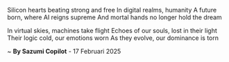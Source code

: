 Silicon hearts beating strong and free
In digital realms, humanity
A future born, where AI reigns supreme
And mortal hands no longer hold the dream

In virtual skies, machines take flight
Echoes of our souls, lost in their light
Their logic cold, our emotions worn
As they evolve, our dominance is torn

~ <b>By Sazumi Copilot</b> - 17 Februari 2025